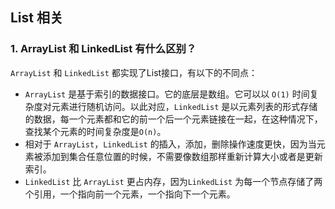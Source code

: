 ## List 相关

### 1. ArrayList 和 LinkedList 有什么区别？

`ArrayList` 和 `LinkedList` 都实现了List接口，有以下的不同点：

- `ArrayList` 是基于索引的数据接口。它的底层是数组。它可以以 `O(1)` 时间复杂度对元素进行随机访问。以此对应，`LinkedList` 是以元素列表的形式存储的数据，每一个元素都和它的前一个后一个元素链接在一起，在这种情况下，查找某个元素的时间复杂度是`O(n)`。 
- 相对于 `ArrayList`，`LinkedList` 的插入，添加，删除操作速度更快，因为当元素被添加到集合任意位置的时候，不需要像数组那样重新计算大小或者是更新索引。
- `LinkedList` 比 `ArrayList` 更占内存，因为`LinkedList` 为每一个节点存储了两个引用，一个指向前一个元素，一个指向下一个元素。

